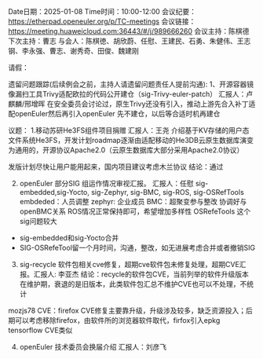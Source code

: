 Date日期：2025-01-08
Time时间：10:00-12:00
会议纪要：https://etherpad.openeuler.org/p/TC-meetings
会议链接：https://meeting.huaweicloud.com:36443/#/j/989666260
会议主持：陈棋德
下次主持：曹志
与会人：陈棋徳、胡欣蔚、任慰、王建民、石勇、朱健伟、王志钢、李永强、曹志、谢秀奇、田俊、魏建刚

请假：

遗留问题跟踪(后续例会之前，主持人请遗留问题责任人提前沟通):
 1、开源容器镜像漏扫工具Trivy适配欧拉的代码公开建仓（sig-Trivy-euler-patch）   汇报人：卢麒麟/邢增晖
 在安全委员会讨论过，原生Trivy还没有引入，推动上游先合入补丁适配openEuler然后再引入openEuler
 先不建仓，以后等合适时机再建仓
 
议题：
1.移动苏研He3FS组件项目捐赠  汇报人：王尧
介绍基于KV存储的用户态文件系统He3FS，开发计划roadmap逐渐由适配移动的He3DB云原生数据库演变为通用的，开源协议Apache2.0（云原生数据库大部分采用Apache2.0协议）

发版计划尽快让用户能用起来，国内项目建议考虑木兰协议
结论：通过

2. openEuler 部分SIG 组运作情况审视汇报。 汇报人：任慰 sig-embedded,sig-Yocto, sig-Zephyr, sig-BMC, sig-ROS, sig-OSRefTools
embdeded：人员调整 zephyr: 企业成员 BMC：超聚变参与整改 协调好与openBMC关系 ROS情况正常保持即可，希望增加多样性 OSRefeTools 这个sig问题较大
* sig-embedded和sig-Yocto合并
* SIG-OSRefeTool留一个月时间，沟通，整改，如无进展考虑合并或者撤销SIG

3. sig-recycle 软件包相关cve修复，超期cve软件包未修复处理，超期CVE汇报。汇报人: 李亚杰
结论：recycle的软件包CVE，当前列举的软件升级版本在维护期，衰退的是旧版本，此类软件包汇总不维护CVE也可以不处理，不统计

mozjs78 CVE：firefox CVE修复主要靠升级，升级涉及较多，缺乏资源投入；后期可以考虑移除firefox，由软件所的浏览器软件取代，firfox引入epkg
tensorflow CVE类似

4. openEuler 技术委员会换届介绍 汇报人：刘彦飞
